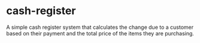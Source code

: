 # cash-register
A simple cash register system that calculates the change due to a customer based on their payment and the total price of the items they are purchasing.
